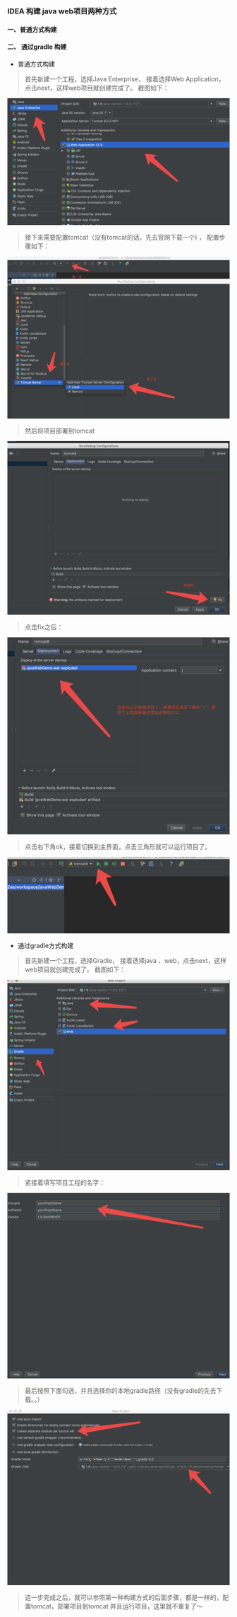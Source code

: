 ### IDEA 构建 java web项目两种方式
####  一、普通方式构建
#### 二、 通过gradle 构建
* 普通方式构建

>  首先新建一个工程，选择Java Enterprise， 接着选择Web Application，点击next，这样web项目就创建完成了。 截图如下：

!["截图1"](https://raw.githubusercontent.com/ge1944633835/source-material/master/javaweb/01_step1.png)
> 接下来需要配置tomcat（没有tomcat的话，先去官网下载一个) ， 配置步骤如下：

!["截图1"](https://raw.githubusercontent.com/ge1944633835/source-material/master/javaweb/01_step02.png)

> 然后将项目部署到tomcat

!["截图1"](https://raw.githubusercontent.com/ge1944633835/source-material/master/javaweb/01_step03.png)

> 点击fix之后：

!["截图1"](https://raw.githubusercontent.com/ge1944633835/source-material/master/javaweb/01_step04.png)

> 点击右下角ok，接着切换到主界面，点击三角形就可以运行项目了。

!["截图1"](https://raw.githubusercontent.com/ge1944633835/source-material/master/javaweb/01_step05.png)



* 通过gradle方式构建

>  首先新建一个工程，选择Gradle， 接着选择java 、web，点击next，这样web项目就创建完成了。 截图如下：

!["截图1"](https://raw.githubusercontent.com/ge1944633835/source-material/master/javaweb/02_step01.png)

> 紧接着填写项目工程的名字：

!["截图1"](https://raw.githubusercontent.com/ge1944633835/source-material/master/javaweb/02_step02.png)

> 最后按照下面勾选，并且选择你的本地gradle路径（没有gradle的先去下载。。）

!["截图1"](https://raw.githubusercontent.com/ge1944633835/source-material/master/javaweb/02_step03.png)

> 这一步完成之后，就可以参照第一种构建方式的后面步骤，都是一样的，配置tomcat，部署项目到tomcat 并且运行项目，这里就不重复了～












